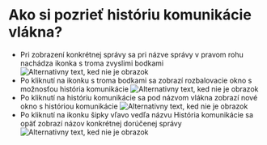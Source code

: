 # Ako si pozrieť históriu komunikácie vlákna?
-	Pri zobrazení konkrétnej správy sa pri názve správy v pravom rohu nachádza ikonka s troma zvyslimi bodkami
![Alternativny text, ked nie je obrazok](../historia-vlakna1.png "Nazov obrazku")
-	Po kliknutí na ikonku s troma bodkami sa zobrazí rozbalovacie okno s možnosťou história komunikácie
![Alternativny text, ked nie je obrazok](../historia-vlakna2.png "Nazov obrazku")
-	Po kliknutí na históriu komunikácie sa pod názvom vlákna zobrazí nové okno s históriou komunikácie
![Alternativny text, ked nie je obrazok](../historia-vlakna3.png "Nazov obrazku")
-	Po kliknutí na ikonku šipky vľavo vedľa názvu História komunikácie sa opäť zobrazí názov konkrétnej dorúčenej správy
![Alternativny text, ked nie je obrazok](../historia-vlakna4.png "Nazov obrazku")




